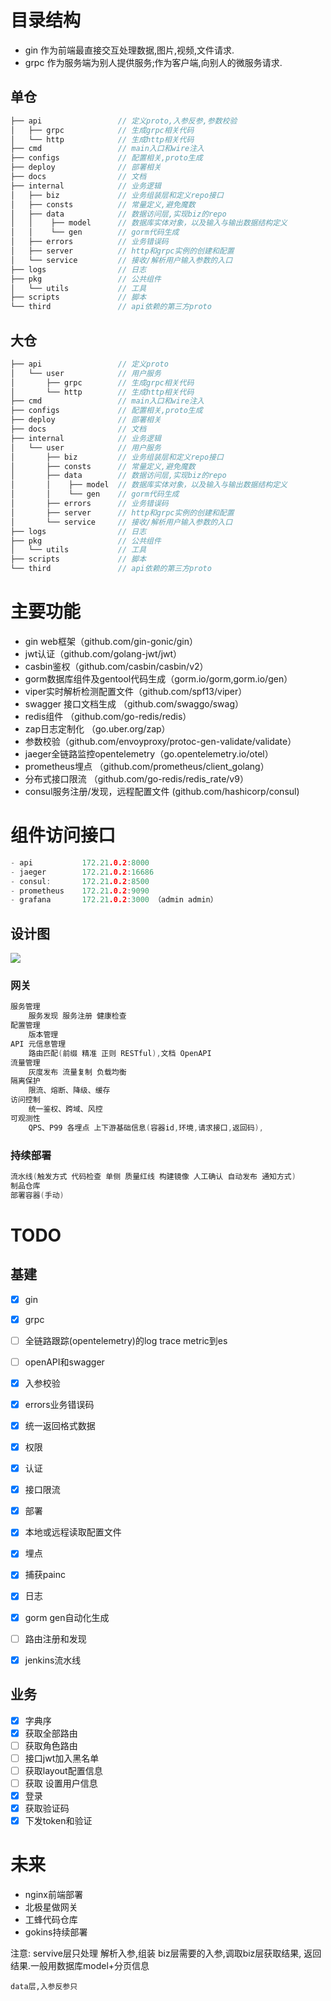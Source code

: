 # 目录结构
- gin 作为前端最直接交互处理数据,图片,视频,文件请求.
- grpc 作为服务端为别人提供服务;作为客户端,向别人的微服务请求.

## 单仓
``` go
├── api                 // 定义proto,入参反参,参数校验
│   ├── grpc            // 生成grpc相关代码
│   └── http            // 生成http相关代码
├── cmd                 // main入口和wire注入
├── configs             // 配置相关,proto生成
├── deploy              // 部署相关
├── docs                // 文档
├── internal            // 业务逻辑
│   ├── biz             // 业务组装层和定义repo接口
│   ├── consts          // 常量定义,避免魔数
│   ├── data            // 数据访问层,实现biz的repo
│   │    ├── model      // 数据库实体对象，以及输入与输出数据结构定义
│   │    └── gen        // gorm代码生成
│   ├── errors          // 业务错误码
│   ├── server          // http和grpc实例的创建和配置
│   └── service         // 接收/解析用户输入参数的入口
├── logs                // 日志
├── pkg                 // 公共组件
│   └── utils           // 工具
├── scripts             // 脚本
└── third               // api依赖的第三方proto
```
## 大仓
``` go
├── api                 // 定义proto
│   └── user            // 用户服务
│       ├── grpc        // 生成grpc相关代码
│       └── http        // 生成http相关代码
├── cmd                 // main入口和wire注入
├── configs             // 配置相关,proto生成
├── deploy              // 部署相关
├── docs                // 文档
├── internal            // 业务逻辑
│   └── user            // 用户服务
│       ├── biz         // 业务组装层和定义repo接口
│       ├── consts      // 常量定义,避免魔数
│       ├── data        // 数据访问层,实现biz的repo
│       │    ├── model  // 数据库实体对象，以及输入与输出数据结构定义
│       │    └── gen    // gorm代码生成
│       ├── errors      // 业务错误码
│       ├── server      // http和grpc实例的创建和配置
│       └── service     // 接收/解析用户输入参数的入口
├── logs                // 日志
├── pkg                 // 公共组件
│   └── utils           // 工具
├── scripts             // 脚本
└── third               // api依赖的第三方proto
```

# 主要功能
- gin web框架（github.com/gin-gonic/gin）
- jwt认证（github.com/golang-jwt/jwt）
- casbin鉴权（github.com/casbin/casbin/v2）
- gorm数据库组件及gentool代码生成（gorm.io/gorm,gorm.io/gen）
- viper实时解析检测配置文件（github.com/spf13/viper）
- swagger 接口文档生成 （github.com/swaggo/swag）
- redis组件 （github.com/go-redis/redis）
- zap日志定制化 （go.uber.org/zap）
- 参数校验（github.com/envoyproxy/protoc-gen-validate/validate）
- jaeger全链路监控opentelemetry（go.opentelemetry.io/otel）
- prometheus埋点 （github.com/prometheus/client_golang）
- 分布式接口限流 （github.com/go-redis/redis_rate/v9）
- consul服务注册/发现，远程配置文件 (github.com/hashicorp/consul)

# 组件访问接口
``` go
- api           172.21.0.2:8000
- jaeger        172.21.0.2:16686
- consul:       172.21.0.2:8500
- prometheus    172.21.0.2:9090
- grafana       172.21.0.2:3000 （admin admin）
```
## 设计图
![](./docs/user-req-resp.png)
### 网关
``` go
服务管理
    服务发现 服务注册 健康检查
配置管理
    版本管理
API 元信息管理
    路由匹配(前缀 精准 正则 RESTful),文档 OpenAPI
流量管理
    灰度发布 流量复制 负载均衡
隔离保护
    限流、熔断、降级、缓存
访问控制
    统一鉴权、跨域、风控
可观测性
    QPS、P99 各埋点 上下游基础信息(容器id,环境,请求接口,返回码),
```
### 持续部署
```go
流水线(触发方式 代码检查 单侧 质量红线 构建镜像 人工确认 自动发布 通知方式)
制品仓库
部署容器(手动)

```
# TODO

## 基建
- [x] gin
- [x] grpc
- [ ] 全链路跟踪(opentelemetry)的log trace metric到es
- [ ] openAPI和swagger
- [x] 入参校验
- [x] errors业务错误码
- [x] 统一返回格式数据
- [x] 权限
- [x] 认证
- [x] 接口限流
- [x] 部署
- [x] 本地或远程读取配置文件
- [x] 埋点
- [x] 捕获painc
- [x] 日志
- [x] gorm gen自动化生成
- [ ] 路由注册和发现
- [x] jenkins流水线


## 业务
- [x] 字典序
- [x] 获取全部路由
- [ ] 获取角色路由
- [ ] 接口jwt加入黑名单
- [ ] 获取layout配置信息
- [ ] 获取 设置用户信息
- [x] 登录
- [x] 获取验证码
- [x] 下发token和验证

# 未来
- nginx前端部署
- 北极星做网关
- 工蜂代码仓库
- gokins持续部署

注意:
    servive层只处理 解析入参,组装 biz层需要的入参,调取biz层获取结果, 返回结果.一般用数据库model+分页信息

    data层,入参反参只